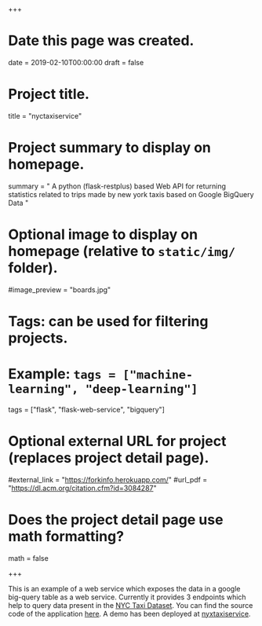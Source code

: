+++
# Date this page was created.
date = 2019-02-10T00:00:00
draft = false



# Project title.
title = "nyctaxiservice"

# Project summary to display on homepage.
summary = " A python (flask-restplus) based Web API for returning statistics related to trips made by new york taxis based on Google BigQuery Data "



# Optional image to display on homepage (relative to `static/img/` folder).
#image_preview = "boards.jpg"

# Tags: can be used for filtering projects.
# Example: `tags = ["machine-learning", "deep-learning"]`
tags = ["flask", "flask-web-service", "bigquery"]

# Optional external URL for project (replaces project detail page).
#external_link = "https://forkinfo.herokuapp.com/"
#url_pdf = "https://dl.acm.org/citation.cfm?id=3084287"


# Does the project detail page use math formatting?
math = false



+++

This is an example of a web service which exposes the data in a google big-query table as a web service. Currently it provides 3 endpoints which help to query data present in the [NYC Taxi Dataset](https://console.cloud.google.com/marketplace/details/city-of-new-york/nyc-tlc-trips?pli=1). You can find the source code of the application [here](https://github.com/abhishek9sharma/nyctaxiserver).  A demo has been deployed at [nyxtaxiservice](https://nyctaxitripsinfo.herokuapp.com/).




